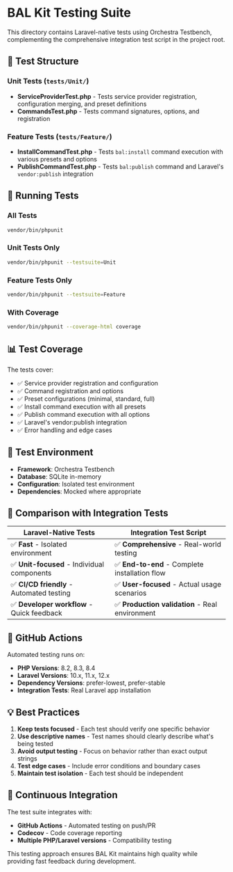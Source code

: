 # BAL Kit Testing Suite

This directory contains Laravel-native tests using Orchestra Testbench, complementing the comprehensive integration test script in the project root.

## 🧪 **Test Structure**

### **Unit Tests** (`tests/Unit/`)

- **ServiceProviderTest.php** - Tests service provider registration, configuration merging, and preset definitions
- **CommandsTest.php** - Tests command signatures, options, and registration

### **Feature Tests** (`tests/Feature/`)

- **InstallCommandTest.php** - Tests `bal:install` command execution with various presets and options
- **PublishCommandTest.php** - Tests `bal:publish` command and Laravel's `vendor:publish` integration

## 🚀 **Running Tests**

### **All Tests**

```bash
vendor/bin/phpunit
```

### **Unit Tests Only**

```bash
vendor/bin/phpunit --testsuite=Unit
```

### **Feature Tests Only**

```bash
vendor/bin/phpunit --testsuite=Feature
```

### **With Coverage**

```bash
vendor/bin/phpunit --coverage-html coverage
```

## 📊 **Test Coverage**

The tests cover:

- ✅ Service provider registration and configuration
- ✅ Command registration and options
- ✅ Preset configurations (minimal, standard, full)
- ✅ Install command execution with all presets
- ✅ Publish command execution with all options
- ✅ Laravel's vendor:publish integration
- ✅ Error handling and edge cases

## 🔧 **Test Environment**

- **Framework**: Orchestra Testbench
- **Database**: SQLite in-memory
- **Configuration**: Isolated test environment
- **Dependencies**: Mocked where appropriate

## 🎯 **Comparison with Integration Tests**

| **Laravel-Native Tests** | **Integration Test Script** |
|--------------------------|------------------------------|
| ✅ **Fast** - Isolated environment | ✅ **Comprehensive** - Real-world testing |
| ✅ **Unit-focused** - Individual components | ✅ **End-to-end** - Complete installation flow |
| ✅ **CI/CD friendly** - Automated testing | ✅ **User-focused** - Actual usage scenarios |
| ✅ **Developer workflow** - Quick feedback | ✅ **Production validation** - Real environment |

## 🚀 **GitHub Actions**

Automated testing runs on:

- **PHP Versions**: 8.2, 8.3, 8.4
- **Laravel Versions**: 10.x, 11.x, 12.x
- **Dependency Versions**: prefer-lowest, prefer-stable
- **Integration Tests**: Real Laravel app installation

## 💡 **Best Practices**

1. **Keep tests focused** - Each test should verify one specific behavior
2. **Use descriptive names** - Test names should clearly describe what's being tested
3. **Avoid output testing** - Focus on behavior rather than exact output strings
4. **Test edge cases** - Include error conditions and boundary cases
5. **Maintain test isolation** - Each test should be independent

## 🔄 **Continuous Integration**

The test suite integrates with:

- **GitHub Actions** - Automated testing on push/PR
- **Codecov** - Code coverage reporting
- **Multiple PHP/Laravel versions** - Compatibility testing

This testing approach ensures BAL Kit maintains high quality while providing fast feedback during development.
